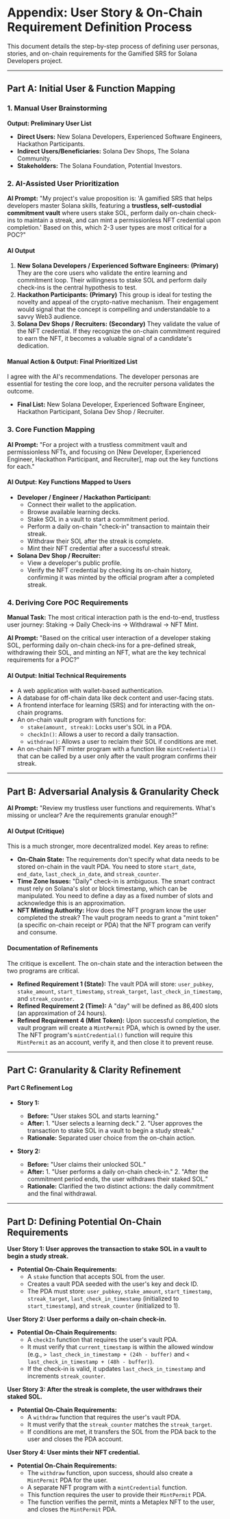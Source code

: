 # Appendix: User Story & On-Chain Requirement Definition Process

This document details the step-by-step process of defining user personas,
stories, and on-chain requirements for the Gamified SRS for Solana Developers
project.

---

## Part A: Initial User & Function Mapping

### 1. Manual User Brainstorming

**Output: Preliminary User List**

* **Direct Users:** New Solana Developers, Experienced Software Engineers,
    Hackathon Participants.
* **Indirect Users/Beneficiaries:** Solana Dev Shops, The Solana Community.
* **Stakeholders:** The Solana Foundation, Potential Investors.

### 2. AI-Assisted User Prioritization

**AI Prompt:**
"My project's value proposition is: 'A gamified SRS that helps developers
master Solana skills, featuring a **trustless, self-custodial commitment
vault** where users stake SOL, perform daily on-chain check-ins to maintain a
streak, and can mint a permissionless NFT credential upon completion.' Based on
this, which 2-3 user types are most critical for a POC?"

#### AI Output

1. **New Solana Developers / Experienced Software Engineers:** **(Primary)** They
    are the core users who validate the entire learning and commitment loop.
    Their willingness to stake SOL and perform daily check-ins is the central
    hypothesis to test.
2. **Hackathon Participants:** **(Primary)** This group is ideal for testing the
    novelty and appeal of the crypto-native mechanism. Their engagement would
    signal that the concept is compelling and understandable to a savvy Web3
    audience.
3. **Solana Dev Shops / Recruiters:** **(Secondary)** They validate the value of
    the NFT credential. If they recognize the on-chain commitment required to
    earn the NFT, it becomes a valuable signal of a candidate's dedication.

#### Manual Action & Output: Final Prioritized List

I agree with the AI's recommendations. The developer personas are essential for
testing the core loop, and the recruiter persona validates the outcome.

* **Final List:** New Solana Developer, Experienced Software Engineer, Hackathon
    Participant, Solana Dev Shop / Recruiter.

### 3. Core Function Mapping

**AI Prompt:**
"For a project with a trustless commitment vault and permissionless NFTs, and
focusing on [New Developer, Experienced Engineer, Hackathon Participant, and
Recruiter], map out the key functions for each."

#### AI Output: Key Functions Mapped to Users

* **Developer / Engineer / Hackathon Participant:**
  * Connect their wallet to the application.
  * Browse available learning decks.
  * Stake SOL in a vault to start a commitment period.
  * Perform a daily on-chain "check-in" transaction to maintain their
        streak.
  * Withdraw their SOL after the streak is complete.
  * Mint their NFT credential after a successful streak.
* **Solana Dev Shop / Recruiter:**
  * View a developer's public profile.
  * Verify the NFT credential by checking its on-chain history, confirming
        it was minted by the official program after a completed streak.

### 4. Deriving Core POC Requirements

**Manual Task:** The most critical interaction path is the end-to-end, trustless
user journey: Staking -> Daily Check-ins -> Withdrawal -> NFT Mint.

**AI Prompt:**
"Based on the critical user interaction of a developer staking SOL, performing
daily on-chain check-ins for a pre-defined streak, withdrawing their SOL, and minting an
NFT, what are the key technical requirements for a POC?"

#### AI Output: Initial Technical Requirements

* A web application with wallet-based authentication.
* A database for off-chain data like deck content and user-facing stats.
* A frontend interface for learning (SRS) and for interacting with the
    on-chain programs.
* An on-chain vault program with functions for:
  * `stake(amount, streak)`: Locks user's SOL in a PDA.
  * `checkIn()`: Allows a user to record a daily transaction.
  * `withdraw()`: Allows a user to reclaim their SOL if conditions are met.
* An on-chain NFT minter program with a function like `mintCredential()` that
    can be called by a user only after the vault program confirms their streak.

---

## Part B: Adversarial Analysis & Granularity Check

**AI Prompt:**
"Review my trustless user functions and requirements. What's missing or
unclear? Are the requirements granular enough?"

#### AI Output (Critique)

This is a much stronger, more decentralized model. Key areas to refine:

* **On-Chain State:** The requirements don't specify what data needs to be
    stored on-chain in the vault PDA. You need to store `start_date`,
    `end_date`, `last_check_in_date`, and `streak_counter`.
* **Time Zone Issues:** "Daily" check-in is ambiguous. The smart contract must
    rely on Solana's slot or block timestamp, which can be manipulated. You
    need to define a day as a fixed number of slots and acknowledge this is an
    approximation.
* **NFT Minting Authority:** How does the NFT program know the user completed
    the streak? The vault program needs to grant a "mint token" (a specific
    on-chain receipt or PDA) that the NFT program can verify and consume.

#### Documentation of Refinements

The critique is excellent. The on-chain state and the interaction between the
two programs are critical.

* **Refined Requirement 1 (State):** The vault PDA will store: `user_pubkey`,
    `stake_amount`, `start_timestamp`, `streak_target`, `last_check_in_timestamp`,
    and `streak_counter`.
* **Refined Requirement 2 (Time):** A "day" will be defined as 86,400 slots
    (an approximation of 24 hours).
* **Refined Requirement 4 (Mint Token):** Upon successful completion, the
    vault program will create a `MintPermit` PDA, which is owned by the user.
    The NFT program's `mintCredential()` function will require this `MintPermit`
    as an account, verify it, and then close it to prevent reuse.

---

## Part C: Granularity & Clarity Refinement

#### Part C Refinement Log

* **Story 1:**
  * **Before:** "User stakes SOL and starts learning."
  * **After:**
        1. "User selects a learning deck."
        2. "User approves the transaction to stake SOL in a vault to begin a
            study streak."
  * **Rationale:** Separated user choice from the on-chain action.

* **Story 2:**
  * **Before:** "User claims their unlocked SOL."
  * **After:**
        1. "User performs a daily on-chain check-in."
        2. "After the commitment period ends, the user withdraws their staked
            SOL."
  * **Rationale:** Clarified the two distinct actions: the daily commitment
        and the final withdrawal.

---

## Part D: Defining Potential On-Chain Requirements

**User Story 1: User approves the transaction to stake SOL in a vault to
begin a study streak.**

* **Potential On-Chain Requirements:**
  * A `stake` function that accepts SOL from the user.
  * Creates a vault PDA seeded with the user's key and deck ID.
  * The PDA must store: `user_pubkey`, `stake_amount`, `start_timestamp`,
        `streak_target`, `last_check_in_timestamp` (initialized to `start_timestamp`),
        and `streak_counter` (initialized to 1).

**User Story 2: User performs a daily on-chain check-in.**

* **Potential On-Chain Requirements:**
  * A `checkIn` function that requires the user's vault PDA.
  * It must verify that `current_timestamp` is within the allowed window
        (e.g., `> last_check_in_timestamp + (24h - buffer)` and `< last_check_in_timestamp + (48h - buffer)`).
  * If the check-in is valid, it updates `last_check_in_timestamp` and
        increments `streak_counter`.

**User Story 3: After the streak is complete, the user withdraws their
staked SOL.**

* **Potential On-Chain Requirements:**
  * A `withdraw` function that requires the user's vault PDA.
  * It must verify that the `streak_counter` matches the `streak_target`.
  * If conditions are met, it transfers the SOL from the PDA back to the
        user and closes the PDA account.

**User Story 4: User mints their NFT credential.**

* **Potential On-Chain Requirements:**
  * The `withdraw` function, upon success, should also create a `MintPermit`
        PDA for the user.
  * A separate NFT program with a `mintCredential` function.
  * This function requires the user to provide their `MintPermit` PDA.
  * The function verifies the permit, mints a Metaplex NFT to the user, and
        closes the `MintPermit` PDA.

